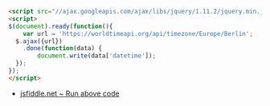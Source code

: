 ```html
<script src="//ajax.googleapis.com/ajax/libs/jquery/1.11.2/jquery.min.js" type="text/javascript"></script>
<script>
$(document).ready(function(){
	var url = 'https://worldtimeapi.org/api/timezone/Europe/Berlin';
  $.ajax({url})
    .done(function(data) {
    	document.write(data['datetime']);
  });
});
</script>
```

- [jsfiddle.net ~ Run above code](https://jsfiddle.net/zgqs6k1u/)
